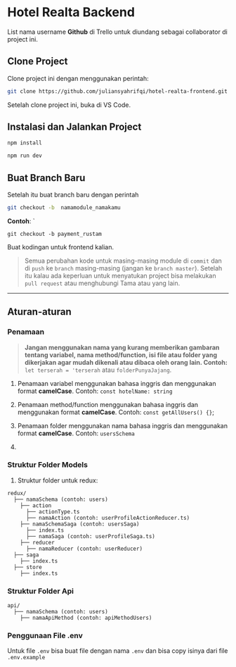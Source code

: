 # Hotel Realta Backend

List nama username **Github** di Trello untuk diundang sebagai collaborator di project ini.

## Clone Project

Clone project ini dengan menggunakan perintah:

```bash
git clone https://github.com/juliansyahrifqi/hotel-realta-frontend.git
```

Setelah clone project ini, buka di VS Code.

## Instalasi dan Jalankan Project

```bash
npm install

npm run dev
```

## Buat Branch Baru

Setelah itu buat branch baru dengan perintah

```bash
git checkout -b  namamodule_namakamu
```

**Contoh**: `

```
git checkout -b payment_rustam
```

Buat kodingan untuk frontend kalian.

> Semua perubahan kode untuk masing-masing module di `commit` dan di `push` ke `branch` masing-masing (jangan ke `branch master`).
> Setelah itu kalau ada keperluan untuk menyatukan project bisa melakukan `pull request` atau menghubungi Tama atau yang lain.

---

## Aturan-aturan

### Penamaan

> **Jangan menggunakan nama yang kurang memberikan gambaran tentang variabel, nama method/function, isi file atau folder yang dikerjakan agar mudah dikenali atau dibaca oleh orang lain. Contoh:** `let terserah = 'terserah` atau `folderPunyaJajang`.

1. Penamaan variabel menggunakan bahasa inggris dan menggunakan format **camelCase**.
   Contoh: `const hotelName: string`

2. Penamaan method/function menggunakan bahasa inggris dan menggunakan format **camelCase**.
   Contoh: `const getAllUsers() {}`;

3. Penamaan folder menggunakan nama bahasa inggris dan menggunakan format **camelCase**.
   Contoh: `usersSchema`

4.

### Struktur Folder Models

1. Struktur folder untuk redux:

```
redux/
  ├── namaSchema (contoh: users)
    ├── action
      ├── actionType.ts
      ├── namaAction (contoh: userProfileActionReducer.ts)
    ├── namaSchemaSaga (contoh: usersSaga)
      ├── index.ts
      ├── namaSaga (contoh: userProfileSaga.ts)
    ├── reducer
      ├── namaReducer (contoh: userReducer)
  ├── saga
    ├── index.ts
  ├── store
    ├── index.ts
```

### Struktur Folder Api

```
api/
  ├── namaSchema (contoh: users)
    ├── namaApiMethod (contoh: apiMethodUsers)
```

### Penggunaan File .env

Untuk file `.env` bisa buat file dengan nama `.env` dan bisa copy isinya dari file `.env.example`
